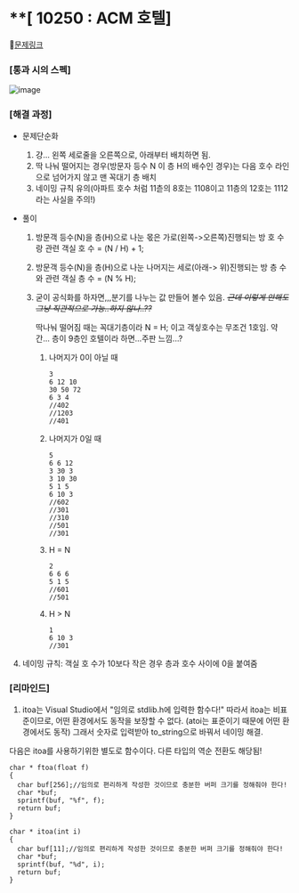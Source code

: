 #  **[ 10250 : ACM 호텔]

🔗[문제링크](https://www.acmicpc.net/problem/10250)



###  **[통과 시의 스펙]**
![image](https://github.com/user-attachments/assets/1d9760dd-daf5-44fe-909b-75a5e2431447)



### **[해결 과정]**

- 문제단순화
  1. 걍... 왼쪽 세로줄을 오른쪽으로, 아래부터 배치하면 됨.
  2. 딱 나눠 떨어지는 경우(방문자 등수 N 이 층 H의 배수인 경우)는 다음 호수 라인으로 넘어가지 않고 맨 꼭대기 층 배치
  3. 네이밍 규칙 유의(아파트 호수 처럼 11츧의 8호는 1108이고 11층의 12호는 1112라는 사실을 주의!)

   
- 풀이 
  1. 방문객 등수(N)을 층(H)으로 나눈 몫은 가로(왼쪽->오른쪽)진행되는 방 호 수랑 관련
     객실 호 수 = (N / H) + 1;
  2. 방문객 등수(N)을 층(H)으로 나눈 나머지는 세로(아래-> 위)진행되는 방 층 수와 관련
     객실 층 수 = (N % H);
     
  3. 굳이 공식화를 하자면,,,분기를 나누는 값 만들어 볼수 있음. _~~근데 이렇게 안해도 그냥 직관적으로 가능..하지 않나..??~~_
     
     딱나눠 떨어짐 때는 꼭대기층이라 N = H; 이고 객싷호수는 무조건 1호임.
     약간...  층이 9층인 호텔이라 하면...주판 느낌...?

    
  
     1. 나머지가 0이 아닐 때
        ```
        3
        6 12 10
        30 50 72
        6 3 4
        //402
        //1203
        //401
        ```
     2. 나머지가 0일 때
        ```
        5
        6 6 12
        3 30 3
        3 10 30
        5 1 5
        6 10 3
        //602
        //301
        //310
        //501
        //301
        ```
     3. H = N
        ```
        2
        6 6 6
        5 1 5
        //601
        //501
        ```
     5. H > N
        ```
        1
        6 10 3
        //301
        ```

4. 네이밍 규칙: 객실 호 수가 10보다 작은 경우 층과 호수 사이에 0을 붙여줌



###  **[리마인드]** 
1. itoa는 Visual Studio에서 "임의로 stdlib.h에 입력한 함수다!"
   따라서 itoa는 비표준이므로, 어떤 환경에서도 동작을 보장할 수 없다.  (atoi는 표준이기 때문에 어떤 환경에서도 동작)
   그래서 숫자로 입력받아 to_string으로 바꿔서 네이밍 해결.

다음은 itoa를 사용하기위한 별도로 함수이다. 다른 타입의 역순 전환도 해당됨!

```
char * ftoa(float f)
{
  char buf[256];//임의로 편리하게 작성한 것이므로 충분한 버퍼 크기를 정해줘야 한다!
  char *buf;
  sprintf(buf, "%f", f);
  return buf;
}

char * itoa(int i)
{
  char buf[11];//임의로 편리하게 작성한 것이므로 충분한 버퍼 크기를 정해줘야 한다!
  char *buf;
  sprintf(buf, "%d", i);
  return buf;
}
```


